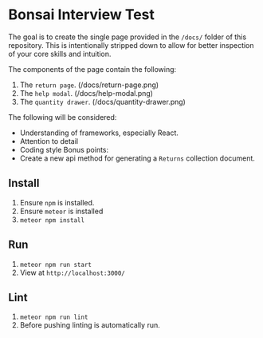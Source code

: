 # Bonsai Interview Test

The goal is to create the single page provided in the `/docs/` folder of this repository. This is intentionally stripped down to allow for better inspection of your core skills and intuition.

The components of the page contain the following:
1. The `return page`. (/docs/return-page.png)
2. The `help modal`. (/docs/help-modal.png)
3. The `quantity drawer`. (/docs/quantity-drawer.png)

The following will be considered:
- Understanding of frameworks, especially React.
- Attention to detail
- Coding style
Bonus points:
- Create a new api method for generating a `Returns` collection document.

## Install
1. Ensure `npm` is installed.
2. Ensure `meteor` is installed
3. `meteor npm install`

## Run
1. `meteor npm run start`
2. View at `http://localhost:3000/`

## Lint
1. `meteor npm run lint`
2. Before pushing linting is automatically run.